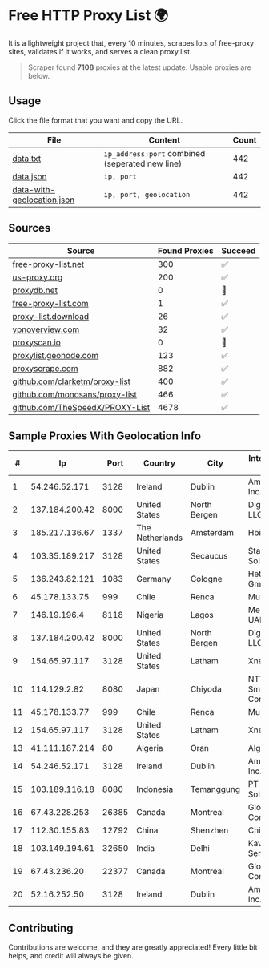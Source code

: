 
# Free HTTP Proxy List 🌍

It is a lightweight project that, every 10 minutes, scrapes lots of free-proxy sites, validates if it works, and serves a clean proxy list.


> Scraper found **7108** proxies at the latest update. Usable proxies are below.

## Usage

Click the file format that you want and copy the URL.


|File|Content|Count|
|----|-------|-----|
|[data.txt](https://raw.githubusercontent.com/themiralay/Proxy-List-World/master/data.txt)|`ip_address:port` combined (seperated new line)|442|
|[data.json](https://raw.githubusercontent.com/themiralay/Proxy-List-World/master/data.json)|`ip, port`|442|
|[data-with-geolocation.json](https://raw.githubusercontent.com/themiralay/Proxy-List-World/master/data-with-geolocation.json)|`ip, port, geolocation`|442|

## Sources

|Source|Found Proxies|Succeed|
|------|-------------|-------|
|[free-proxy-list.net](https://free-proxy-list.net)|300|✅|
|[us-proxy.org](https://www.us-proxy.org)|200|✅|
|[proxydb.net](http://proxydb.net)|0|🚫|
|[free-proxy-list.com](https://free-proxy-list.com/?page=&port=&type%5B%5D=http&type%5B%5D=https&up_time=0&search=Search)|1|✅|
|[proxy-list.download](https://www.proxy-list.download/HTTP)|26|✅|
|[vpnoverview.com](https://vpnoverview.com/privacy/anonymous-browsing/free-proxy-servers)|32|✅|
|[proxyscan.io](https://www.proxyscan.io)|0|🚫|
|[proxylist.geonode.com](https://proxylist.geonode.com/api/proxy-list?limit=300&page=1&sort_by=lastChecked&sort_type=desc&protocols=http,https)|123|✅|
|[proxyscrape.com](https://api.proxyscrape.com/v2/?request=displayproxies&protocol=http&timeout=10000&country=all&ssl=all&anonymity=all)|882|✅|
|[github.com/clarketm/proxy-list](https://raw.githubusercontent.com/clarketm/proxy-list/master/proxy-list-raw.txt)|400|✅|
|[github.com/monosans/proxy-list](https://raw.githubusercontent.com/monosans/proxy-list/main/proxies/http.txt)|466|✅|
|[github.com/TheSpeedX/PROXY-List](https://raw.githubusercontent.com/TheSpeedX/PROXY-List/master/http.txt)|4678|✅|


## Sample Proxies With Geolocation Info

|#|Ip|Port|Country|City|Internet Service Provider|
|-|--|----|-------|----|-------------------------|
|1|54.246.52.171|3128|Ireland|Dublin|Amazon.com, Inc.|
|2|137.184.200.42|8000|United States|North Bergen|DigitalOcean, LLC|
|3|185.217.136.67|1337|The Netherlands|Amsterdam|Hbing Limited|
|4|103.35.189.217|3128|United States|Secaucus|Stark Industries Solutions LTD|
|5|136.243.82.121|1083|Germany|Cologne|Hetzner Online GmbH|
|6|45.178.133.75|999|Chile|Renca|Mundonet S.p.A|
|7|146.19.196.4|8118|Nigeria|Lagos|Melbikomas UAB|
|8|137.184.200.42|8000|United States|North Bergen|DigitalOcean, LLC|
|9|154.65.97.117|3128|United States|Latham|Xneelo (Pty) Ltd|
|10|114.129.2.82|8080|Japan|Chiyoda|NTT SmartConnect Corporation|
|11|45.178.133.77|999|Chile|Renca|Mundonet S.p.A|
|12|154.65.97.117|3128|United States|Latham|Xneelo (Pty) Ltd|
|13|41.111.187.214|80|Algeria|Oran|Algerie Telecom|
|14|54.246.52.171|3128|Ireland|Dublin|Amazon.com, Inc.|
|15|103.189.116.18|8080|Indonesia|Temanggung|PT Callysta Total Solusindo|
|16|67.43.228.253|26385|Canada|Montreal|GloboTech Communications|
|17|112.30.155.83|12792|China|Shenzhen|China Mobile|
|18|103.149.194.61|32650|India|Delhi|Kavya Internet Services Pvt Ltd|
|19|67.43.236.20|22377|Canada|Montreal|GloboTech Communications|
|20|52.16.252.50|3128|Ireland|Dublin|Amazon.com, Inc.|



## Contributing

Contributions are welcome, and they are greatly appreciated! Every
little bit helps, and credit will always be given.

